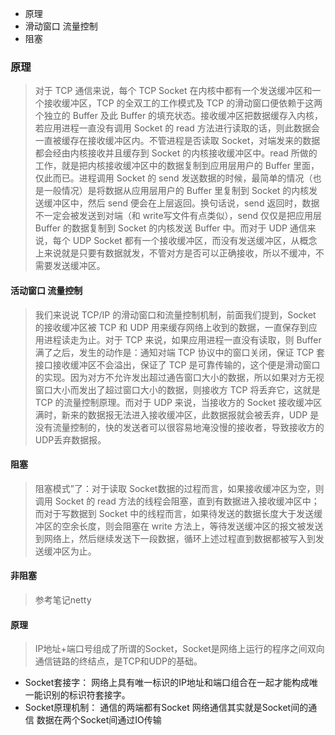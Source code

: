- 原理
- 滑动窗口 流量控制
- 阻塞
### 原理

> 对于 TCP 通信来说，每个 TCP Socket 在内核中都有一个发送缓冲区和一个接收缓冲区，TCP 的全双工的工作模式及 TCP 的滑动窗口便依赖于这两个独立的 Buffer 及此 Buffer 的填充状态。接收缓冲区把数据缓存入内核，若应用进程一直没有调用 Socket 的 read 方法进行读取的话，则此数据会一直被缓存在接收缓冲区内。不管进程是否读取 Socket，对端发来的数据都会经由内核接收并且缓存到 Socket 的内核接收缓冲区中。read 所做的工作，就是把内核接收缓冲区中的数据复制到应用层用户的 Buffer 里面，仅此而已。进程调用 Socket 的 send 发送数据的时候，最简单的情况（也是一般情况）是将数据从应用层用户的 Buffer 里复制到 Socket 的内核发送缓冲区中，然后 send 便会在上层返回。换句话说，send 返回时，数据不一定会被发送到对端（和 write写文件有点类似），send 仅仅是把应用层 Buffer 的数据复制到 Socket 的内核发送 Buffer 中。而对于 UDP 通信来说，每个 UDP Socket 都有一个接收缓冲区，而没有发送缓冲区，从概念上来说就是只要有数据就发，不管对方是否可以正确接收，所以不缓冲，不需要发送缓冲区。

#### 活动窗口 流量控制

> 我们来说说 TCP/IP 的滑动窗口和流量控制机制，前面我们提到，Socket 的接收缓冲区被 TCP 和 UDP 用来缓存网络上收到的数据，一直保存到应用进程读走为止。对于 TCP 来说，如果应用进程一直没有读取，则 Buffer 满了之后，发生的动作是：通知对端 TCP 协议中的窗口关闭，保证 TCP 套接口接收缓冲区不会溢出，保证了 TCP 是可靠传输的，这个便是滑动窗口的实现。因为对方不允许发出超过通告窗口大小的数据，所以如果对方无视窗口大小而发出了超过窗口大小的数据，则接收方 TCP 将丢弃它，这就是 TCP 的流量控制原理。而对于 UDP 来说，当接收方的 Socket 接收缓冲区满时，新来的数据报无法进入接收缓冲区，此数据报就会被丢弃，UDP 是没有流量控制的，快的发送者可以很容易地淹没慢的接收者，导致接收方的 UDP丢弃数据报。


#### 阻塞

> 阻塞模式”了：对于读取 Socket数据的过程而言，如果接收缓冲区为空，则调用 Socket 的 read 方法的线程会阻塞，直到有数据进入接收缓冲区中；而对于写数据到 Socket 中的线程而言，如果待发送的数据长度大于发送缓冲区的空余长度，则会阻塞在 write 方法上，等待发送缓冲区的报文被发送到网络上，然后继续发送下一段数据，循环上述过程直到数据都被写入到发送缓冲区为止。


#### 非阻塞

> 参考笔记netty

#### 原理

> IP地址+端口号组成了所谓的Socket，Socket是网络上运行的程序之间双向通信链路的终结点，是TCP和UDP的基础。
- Socket套接字：
            网络上具有唯一标识的IP地址和端口组合在一起才能构成唯一能识别的标识符套接字。
- Socket原理机制：
             通信的两端都有Socket
             网络通信其实就是Socket间的通信
             数据在两个Socket间通过IO传输